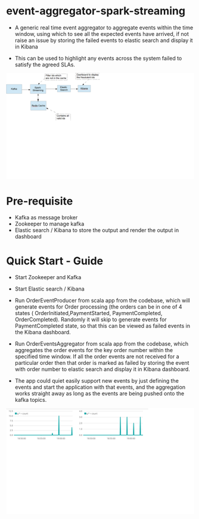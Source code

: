 # event-aggregator-spark-streaming

* A generic real time event aggregator to aggregate events within the time window, using which to see all the
expected events have arrived, if not raise an issue by storing the failed events to elastic search and display
it in Kibana

* This can be used to highlight any events across the system failed to satisfy the agreed SLAs.
 

![alt tag](https://github.com/valliappanr/spark-streaming/blob/master/find-fraudulent-ids.png)

# Pre-requisite
* Kafka as message broker
* Zookeeper to manage kafka
* Elastic search / Kibana to store the output and render the output in dashboard


# Quick Start - Guide
* Start Zookeeper and Kafka
* Start Elastic search / Kibana
* Run OrderEventProducer from scala app from the codebase, which will generate events for Order processing
  (the orders can be in one of 4 states ( OrderInitiated,PaymentStarted, PaymentCompleted, OrderCompleted).
  Randomly it will skip to generate events for PaymentCompleted state, so that this can be viewed as failed
  events in the Kibana dashboard.
  
* Run OrderEventsAggregator from scala app from the codebase, which aggregates the order events for the key
order number within the specified time window. If all the order events are not received for a particular order
then that order is marked as failed by storing the event with order number to elastic search and display it in
Kibana dashboard.
* The app could quiet easily support new events by just defining the events and start the application with that
  events, and the aggregation works straight away as long as the events are being pushed onto the kafka topics.



![alt tag](https://github.com/valliappanr/event-aggregator-spark-streaming/raw/master/failed-events.png)
